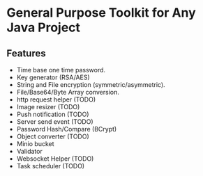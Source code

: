General Purpose Toolkit for Any Java Project
===============================================================
> 

## Features
* Time base one time password.
* Key generator (RSA/AES)
* String and File encryption (symmetric/asymmetric).
* File/Base64/Byte Array conversion.
* http request helper (TODO)
* Image resizer (TODO)
* Push notification (TODO)
* Server send event (TODO)
* Password Hash/Compare (BCrypt)
* Object converter (TODO)
* Minio bucket
* Validator
* Websocket Helper (TODO)
* Task scheduler (TODO)
